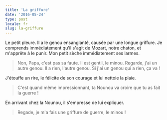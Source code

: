 ```yaml
---
title: 'La griffure'
date: '2016-05-24'
type: post
locale: fr
slug: la-griffure
---
```


Le petit pleure. Il a le genou ensanglanté, causée par une longue griffure. Je comprends immédiatement qu'il s'agit de Mozart, notre chaton, et m'apprête à le punir. Mon petit sèche immédiatement ses larmes.

> Non, Papa, c'est pas sa faute. Il est gentil, le minou. Regarde, j'ai un autre genou. Il a rien, l'autre genou. Si j'ai un genou qui a rien, ça va !

J'étouffe un rire, le félicite de son courage et lui nettoie la plaie.

> C'est quand même impressionnant, ta Nounou va croire que tu as fait la guerre !

En arrivant chez la Nounou, il s'empresse de lui expliquer.

> Regade, je m'a fais une griffure de guerre, le minou !

